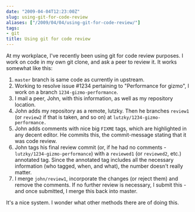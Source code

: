 ```yaml
---
date: "2009-04-04T12:23:00Z"
slug: using-git-for-code-review
aliases: ["/2009/04/04/using-git-for-code-review/"]
tags:
- git
title: Using git for code review
---
```


At my workplace, I've recently been using git for code review purposes. I work
on code in my own git clone, and ask a peer to review it. It works somewhat
like this:

1. `master` branch is same code as currently in upstream.
2. Working to resolve issue #1234 pertaining to "Performance for gizmo", I work
   on a branch `1234-gizmo-performance`.
3. I mail a peer, John, with this information, as well as my repository
   location.
4. John adds my repository as a remote, lutzky. Then he branches `review1` (or
   `review2` if that is taken, and so on) at `lutzky/1234-gizmo-performance.`
5. John adds comments with nice big `FIXME` tags, which are highlighted in
   any decent editor. He commits this, the commit-message stating that it was
   code review.
6. John tags his final review commit (or, if he had no comments -
   `lutzky/1234-gizmo-performance`) with a `reviewed1` (or `reviewed2`, etc.)
   annotated tag. Since the annotated tag includes all the necessary
   information (who tagged, when, and what), the number doesn't really matter.
7. I merge `john/review1`, incorporate the changes (or reject them) and remove
   the comments. If no further review is necessary, I submit this - and once
   submitted, I merge this back into master.

It's a nice system. I wonder what other methods there are of doing this.
